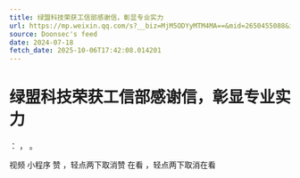 ```yaml
---
title: 绿盟科技荣获工信部感谢信，彰显专业实力
url: https://mp.weixin.qq.com/s?__biz=MjM5ODYyMTM4MA==&mid=2650455088&idx=1&sn=7372e3c6e98a79f351c1195af53ad2d5
source: Doonsec's feed
date: 2024-07-18
fetch_date: 2025-10-06T17:42:08.014201
---
```


# 绿盟科技荣获工信部感谢信，彰显专业实力

：
，
。

视频
小程序
赞
，轻点两下取消赞
在看
，轻点两下取消在看